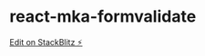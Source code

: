 # react-mka-formvalidate

[Edit on StackBlitz ⚡️](https://stackblitz.com/edit/react-mka-formvalidate)